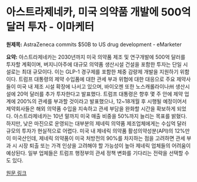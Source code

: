 # 아스트라제네카, 미국 의약품 개발에 500억 달러 투자 - 이마케터

**원제목:** AstraZeneca commits $50B to US drug development - eMarketer

**요약:** 아스트라제네카는 2030년까지 미국 의약품 제조 및 연구개발에 500억 달러를 투자할 계획이며, 버지니아주에 대규모 의약품 생산시설 건설을 포함한 투자는 단일 시설로는 최대 규모이다. 이는 GLP-1 경구제를 포함한 체중 감량제 개발을 지원하기 위함이다.  트럼프 대통령의 제약 수입품에 대한 관세 부과 위협에 대한 대응으로 주요 제약사들이 미국 내 제조 시설 확장에 나서고 있으며, 바이오젠 또한 노스캐롤라이나州 생산시설에 20억 달러를 추가 투자한다고 발표했다. 트럼프 대통령은 향후 몇 주 안에 제약 업계에 200%의 관세를 부과할 것이라고 발표했으나, 12~18개월 후 시행될 예정이어서 제약회사들은 해외 의약품 수입을 지속하고 관세 부담을 완화할 시간을 확보하게 되었다. 아스트라제네카는 10년 말까지 미국 매출 비중을 50%까지 늘리는 목표를 밝혔다.  하지만, 낮은 마진으로 운영되는 대부분의 제네릭 의약품 제조업체에게는 수십억 달러 규모의 투자가 현실적으로 어렵다.  미국 내 제네릭 의약품 활성의약성분(API)의 12%만이 미국산인데,  제네릭 의약품이 미국 처방전의 90%를 차지하는 점을 고려하면 관세 부과 시 시장 퇴출 또는 가격 인상을 고려해야 할 가능성이 높아 제네릭 업체들의 어려움이 예상된다. 일부 업체들은 트럼프 행정부의 관세 정책 변화를 기다리는 전략을 선택할 수도 있다.

[원문 링크](https://www.emarketer.com/content/generic-drugmakers-don-t-have-funds-move-drug-development-us-amid-trump-s-pharma-import-tariffs)
